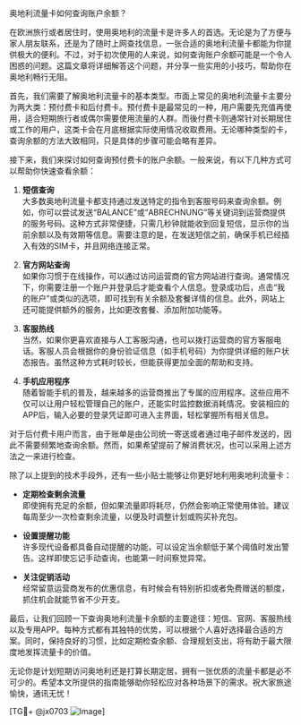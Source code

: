 奥地利流量卡如何查询账户余额？

在欧洲旅行或者居住时，使用奥地利的流量卡是许多人的首选。无论是为了方便与家人朋友联系，还是为了随时上网查找信息，一张合适的奥地利流量卡都能为你提供极大的便利。不过，对于初次使用的人来说，如何查询账户余额可能是一个令人困惑的问题。这篇文章将详细解答这个问题，并分享一些实用的小技巧，帮助你在奥地利畅行无阻。

首先，我们需要了解奥地利流量卡的基本类型。市面上常见的奥地利流量卡主要分为两大类：预付费卡和后付费卡。预付费卡是最常见的一种，用户需要先充值再使用，适合短期旅行者或偶尔需要使用流量的人群。而後付费卡则通常针对长期居住或工作的用户，这类卡会在月底根据实际使用情况收取费用。无论哪种类型的卡，查询余额的方法大致相同，只是具体的步骤可能会略有差异。

接下来，我们来探讨如何查询预付费卡的账户余额。一般来说，有以下几种方式可以帮助你快速查看余额：

1. **短信查询**  
   大多数奥地利流量卡都支持通过发送特定的指令到客服号码来查询余额。例如，你可以尝试发送“BALANCE”或“ABRECHNUNG”等关键词到运营商提供的服务号码。这种方式非常便捷，只需几秒钟就能收到回复短信，显示你的当前余额以及有效期等信息。需要注意的是，在发送短信之前，确保手机已经插入有效的SIM卡，并且网络连接正常。

2. **官方网站查询**  
   如果你习惯于在线操作，可以通过访问运营商的官方网站进行查询。通常情况下，你需要注册一个账户并登录后才能查看个人信息。登录成功后，点击“我的账户”或类似的选项，即可找到有关余额及套餐详情的信息。此外，网站上还可能提供额外的服务，比如更改套餐、添加附加功能等。

3. **客服热线**  
   当然，如果你更喜欢直接与人工客服沟通，也可以拨打运营商的官方客服电话。客服人员会根据你的身份验证信息（如手机号码）为你提供详细的账户状态报告。虽然这种方式耗时较长，但能获得更加全面的帮助和支持。

4. **手机应用程序**  
   随着智能手机的普及，越来越多的运营商推出了专属的应用程序。这些应用不仅可以让用户轻松管理自己的账户，还能实时监控数据消耗情况。安装相应的APP后，输入必要的登录凭证即可进入主界面，轻松掌握所有相关信息。

对于后付费卡用户而言，由于账单是由公司统一寄送或者通过电子邮件发送的，因此不需要频繁地查询余额。然而，如果希望提前了解消费状况，也可以采用上述方法之一来进行检查。

除了以上提到的技术手段外，还有一些小贴士能够让你更好地利用奥地利流量卡：

- **定期检查剩余流量**  
  即使拥有充足的余额，但如果流量即将耗尽，仍然会影响正常使用体验。建议每周至少一次检查剩余流量，以便及时调整计划或购买补充包。

- **设置提醒功能**  
  许多现代设备都具备自动提醒的功能，可以设定当余额低于某个阈值时发出警告。这样即使忘记手动查询，也能第一时间察觉异常。

- **关注促销活动**  
  经常留意运营商发布的优惠信息，有时候会有特别折扣或者免费赠送的额度，抓住机会就能节省不少开支。

最后，让我们回顾一下查询奥地利流量卡余额的主要途径：短信、官网、客服热线以及专用APP。每种方式都有其独特的优势，可以根据个人喜好选择最合适的方案。同时，保持良好的习惯，比如定期检查余额、合理规划支出，将有助于最大限度地发挥流量卡的价值。

无论你是计划短期访问奥地利还是打算长期定居，拥有一张优质的流量卡都是必不可少的。希望本文所提供的指南能够助你轻松应对各种场景下的需求。祝大家旅途愉快，通讯无忧！

[TG💪+ @jx0703 ![Image](https://github.com/user-attachments/assets/dbca1d08-cadb-493c-b0ec-ad6f7a83f270)]